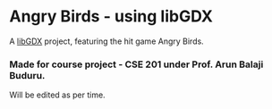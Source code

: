 # Angry Birds - using libGDX

A [libGDX](https://libgdx.com/) project, featuring the hit game Angry Birds.

### Made for course project - CSE 201 under Prof. Arun Balaji Buduru.

Will be edited as per time.
